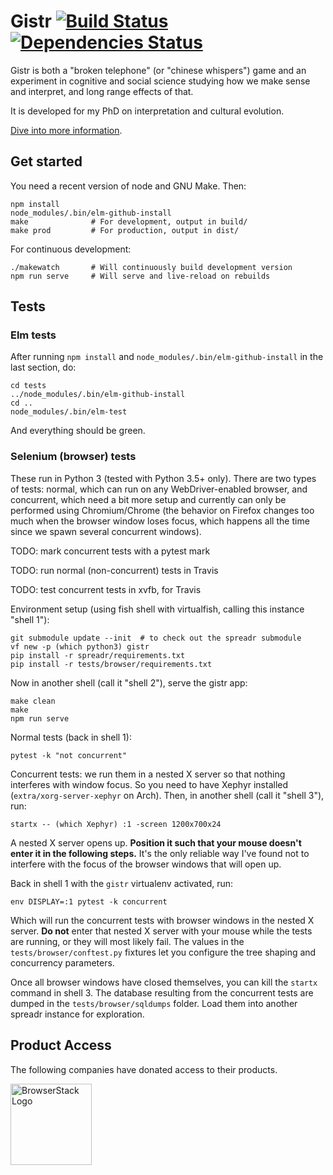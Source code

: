 Gistr [![Build Status](https://travis-ci.org/interpretation-experiment/gistr-app.svg?branch=master)](https://travis-ci.org/interpretation-experiment/gistr-app) [![Dependencies Status](https://david-dm.org/interpretation-experiment/gistr-app.svg)](https://david-dm.org/interpretation-experiment/gistr-app)
=====

Gistr is both a "broken telephone" (or "chinese whispers") game and an
experiment in cognitive and social science studying how we make sense and
interpret, and long range effects of that.

It is developed for my PhD on interpretation and cultural evolution.

[Dive into more information](https://github.com/interpretation-experiment/gistr-app/wiki).


Get started
-----------

You need a recent version of node and GNU Make. Then:

```
npm install
node_modules/.bin/elm-github-install
make              # For development, output in build/
make prod         # For production, output in dist/
```

For continuous development:

```
./makewatch       # Will continuously build development version
npm run serve     # Will serve and live-reload on rebuilds
```


Tests
-----


### Elm tests

After running `npm install` and `node_modules/.bin/elm-github-install` in the last section, do:

```
cd tests
../node_modules/.bin/elm-github-install
cd ..
node_modules/.bin/elm-test
```

And everything should be green.


### Selenium (browser) tests

These run in Python 3 (tested with Python 3.5+ only). There are two types of tests: normal, which can run on any WebDriver-enabled browser, and concurrent, which need a bit more setup and currently can only be performed using Chromium/Chrome (the behavior on Firefox changes too much when the browser window loses focus, which happens all the time since we spawn several concurrent windows).

TODO: mark concurrent tests with a pytest mark

TODO: run normal (non-concurrent) tests in Travis

TODO: test concurrent tests in xvfb, for Travis

Environment setup (using fish shell with virtualfish, calling this instance "shell 1"):

```
git submodule update --init  # to check out the spreadr submodule
vf new -p (which python3) gistr
pip install -r spreadr/requirements.txt
pip install -r tests/browser/requirements.txt
```

Now in another shell (call it "shell 2"), serve the gistr app:

```
make clean
make
npm run serve
```

Normal tests (back in shell 1):

```
pytest -k "not concurrent"
```

Concurrent tests: we run them in a nested X server so that nothing interferes with window focus. So you need to have Xephyr installed (`extra/xorg-server-xephyr` on Arch). Then, in another shell (call it "shell 3"), run:

```
startx -- (which Xephyr) :1 -screen 1200x700x24
```

A nested X server opens up. **Position it such that your mouse doesn't enter it in the following steps.** It's the only reliable way I've found not to interfere with the focus of the browser windows that will open up.

Back in shell 1 with the `gistr` virtualenv activated, run:

```
env DISPLAY=:1 pytest -k concurrent
```

Which will run the concurrent tests with browser windows in the nested X server. **Do not** enter that nested X server with your mouse while the tests are running, or they will most likely fail. The values in the `tests/browser/conftest.py` fixtures let you configure the tree shaping and concurrency parameters.

Once all browser windows have closed themselves, you can kill the `startx` command in shell 3. The database resulting from the concurrent tests are dumped in the `tests/browser/sqldumps` folder. Load them into another spreadr instance for exploration.


Product Access
--------------

The following companies have donated access to their products.

<a href="https://www.browserstack.com/" title="BrowserStack Website">
  <img src="https://github.com/interpretation-experiment/gistr-app/blob/master/src/assets/img/browser-stack.png" alt="BrowserStack Logo" width="130px"/>
</a>
